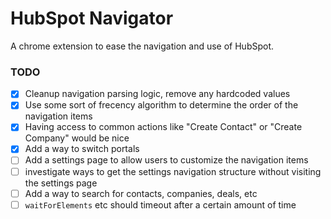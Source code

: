 # HubSpot Navigator

A chrome extension to ease the navigation and use of HubSpot.

### TODO

- [x] Cleanup navigation parsing logic, remove any hardcoded values
- [x] Use some sort of frecency algorithm to determine the order of the navigation items
- [x] Having access to common actions like "Create Contact" or "Create Company" would be nice
- [x] Add a way to switch portals
- [ ] Add a settings page to allow users to customize the navigation items
- [ ] investigate ways to get the settings navigation structure without visiting the settings page
- [ ] Add a way to search for contacts, companies, deals, etc
- [ ] `waitForElements` etc should timeout after a certain amount of time
